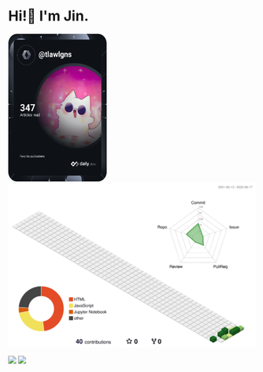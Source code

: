 # Hi!👋  I'm Jin.



<a href="https://app.daily.dev/tlawlgns"><img src="https://github.com/wlgnstla/wlgnstla/blob/main/devcard.svg"  height = "300" width="200" alt="Jin's Dev Card"/></a>
![](./profile-3d-contrib/profile-green-animate.svg)

<img src = "https://img.shields.io/youtube/channel/subscribers/UCyA8NILzpi30Ib9bd7XgN3g?style=for-the-badge">  <img src = "https://img.shields.io/youtube/channel/views/UCyA8NILzpi30Ib9bd7XgN3g?color=red&style=for-the-badge">
